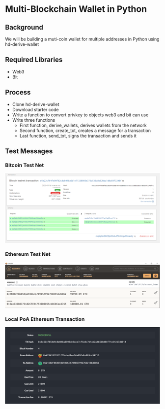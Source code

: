 # Multi-Blockchain Wallet in Python

## Background

We will be building a muti-coin wallet for multiple addresses in Python using hd-derive-wallet

## Required Libraries

* Web3
* Bit

## Process 

* Clone hd-derive-wallet
* Download starter code
* Write a function to convert privkey to objects web3 and bit can use
* Write three functions
    * First function, derive_wallets, derives wallets from the network
    * Second function, create_txt, creates a message for a transaction
    * Last function, send_txt, signs the transaction and sends it

## Test Messages

### Bitcoin Test Net

![bitcoin_transaction](/btc_testnet_transaction_proof.PNG)

### Ethereum Test Net

![eth_transaction](/eth_transaction_proof.PNG)

### Local PoA Ethereum Transaction

![mycrypto_transaction](/mycrypto_transaction_proof.PNG)